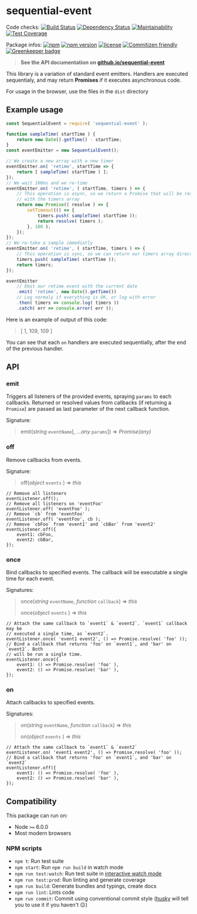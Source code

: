 # sequential-event

Code checks:
[![Build Status](https://travis-ci.org/GerkinDev/sequential-event.svg?branch=master)](https://travis-ci.org/GerkinDev/sequential-event)
[![Dependency Status](https://gemnasium.com/badges/github.com/GerkinDev/sequential-event.svg)](https://gemnasium.com/github.com/GerkinDev/sequential-event)
[![Maintainability](https://api.codeclimate.com/v1/badges/6f730e6f07635b7a57ad/maintainability)](https://codeclimate.com/github/GerkinDev/sequential-event/maintainability)
[![Test Coverage](https://api.codeclimate.com/v1/badges/6f730e6f07635b7a57ad/test_coverage)](https://codeclimate.com/github/GerkinDev/sequential-event/test_coverage)

Package infos:
[![npm](https://img.shields.io/npm/dm/sequential-event.svg)](https://npmjs.org/package/sequential-event)
[![npm version](https://badge.fury.io/js/sequential-event.svg)](https://badge.fury.io/js/sequential-event)
[![license](https://img.shields.io/github/license/GerkinDev/sequential-event.svg)](https://github.com/GerkinDev/sequential-event)
[![Commitizen friendly](https://img.shields.io/badge/commitizen-friendly-brightgreen.svg)](http://commitizen.github.io/cz-cli/) [![Greenkeeper badge](https://badges.greenkeeper.io/GerkinDev/sequential-event.svg)](https://greenkeeper.io/)

> **See the API documentation on [github.io/sequential-event](https://gerkindev.github.io/sequential-event/)**

This library is a variation of standard event emitters. Handlers are executed
sequentialy, and may return **Promises** if it executes asynchronous code.

For usage in the browser, use the files in the `dist` directory

## Example usage

```javascript
const SequentialEvent = require( 'sequential-event' );

function sampleTime( startTime ) {
    return new Date().getTime() - startTime;
}
const eventEmitter = new SequentialEvent();

// We create a new array with a new timer
eventEmitter.on( 'retime', startTime => {
    return [ sampleTime( startTime ) ];
});
// We wait 100ms and we re-time
eventEmitter.on( 'retime', ( startTime, timers ) => {
    // This operation is async, so we return a Promise that will be resolved
    // with the timers array
    return new Promise(( resolve ) => {
        setTimeout(() => {
            timers.push( sampleTime( startTime ));
            return resolve( timers );
        }, 100 );
    });
});
// We re-take a sample immediatly
eventEmitter.on( 'retime', ( startTime, timers ) => {
    // This operation is sync, so we can return our timers array directly
    timers.push( sampleTime( startTime ));
    return timers;
});

eventEmitter
    // Emit our retime event with the current date
    .emit( 'retime', new Date().getTime())
    // Log normaly if everything is OK, or log with error
    .then( timers => console.log( timers ))
    .catch( err => console.error( err ));
```

Here is an example of output of this code:

> [ 1, 109, 109 ]

You can see that each `on` handlers are executed sequentially, after the end of
the previous handler.

## API

### emit

Triggers all listeners of the provided events, spraying `params` to each
callbacks. Returned or resolved values from callbacks (if returning a
`Promise`) are passed as last parameter of the next callback function.

Signature:

> emit(*string* `eventName`[, *...any* `params`]) => *Promise(any)*

### off

Remove callbacks from events.

Signature:

> off(*object* `events` ) => *this*

```
// Remove all listeners
eventListener.off();
// Remove all listeners on 'eventFoo'
eventListener.off( 'eventFoo' );
// Remove `cb` from 'eventFoo'
eventListener.off( 'eventFoo', cb );
// Remove `cbFoo` from 'event1' and `cbBar` from 'event2'
eventListener.off({
    event1: cbFoo,
    event2: cbBar,
});
```

### once

Bind callbacks to specified events. The callback will be executable a single
time for each event.

Signatures:

> once(*string* `eventName`, *function* `callback`) => *this*
>
> once(*object* `events` ) => *this*

```
// Attach the same callback to `event1` & `event2`. `event1` callback may be
// executed a single time, as `event2`.
eventListener.once( 'event1 event2', () => Promise.resolve( 'foo' ));
// Bind a callback that returns 'foo' on `event1`, and 'bar' on `event2`. Both
// will be run a single time.
eventListener.once({
    event1: () => Promise.resolve( 'foo' ),
    event2: () => Promise.resolve( 'bar' ),
});
```

### on

Attach callbacks to specified events.

Signatures:

> on(*string* `eventName`, *function* `callback`) => *this*
>
> on(*object* `events` ) => *this*

```
// Attach the same callback to `event1` & `event2`
eventListener.on( 'event1 event2', () => Promise.resolve( 'foo' ));
// Bind a callback that returns 'foo' on `event1`, and 'bar' on `event2`
eventListener.off({
    event1: () => Promise.resolve( 'foo' ),
    event2: () => Promise.resolve( 'bar' ),
});
```

## Compatibility

This package can run on:

* Node `>=` 6.0.0
* Most modern browsers

### NPM scripts

 - `npm t`: Run test suite
 - `npm start`: Run `npm run build` in watch mode
 - `npm run test:watch`: Run test suite in [interactive watch mode](http://facebook.github.io/jest/docs/cli.html#watch)
 - `npm run test:prod`: Run linting and generate coverage
 - `npm run build`: Generate bundles and typings, create docs
 - `npm run lint`: Lints code
 - `npm run commit`: Commit using conventional commit style ([husky](https://github.com/typicode/husky) will tell you to use it if you haven't :wink:)
